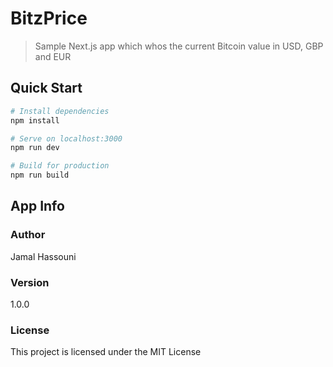 # BitzPrice

> Sample Next.js app which whos the current Bitcoin value in USD, GBP and EUR

## Quick Start

```bash
# Install dependencies
npm install

# Serve on localhost:3000
npm run dev

# Build for production
npm run build
```

## App Info

### Author

Jamal Hassouni

### Version

1.0.0

### License

This project is licensed under the MIT License
